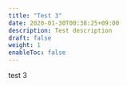 ```yaml
---
title: "Test 3"
date: 2020-01-30T00:38:25+09:00
description: Test description
draft: false
weight: 1
enableToc: false
---
```

test 3
